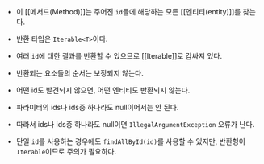 - 이 [[메서드(Method)]]는 주어진 `id`들에 해당하는 모든 [[엔티티(entity)]]를 찾는다.

- 반환 타입은 `Iterable<T>`이다.
- 여러 `id`에 대한 결과를 반환할 수 있으므로 [[Iterable]]로 감싸져 있다.
- 반환되는 요소들의 순서는 보장되지 않는다.
- 어떤 id도 발견되지 않으면, 어떤 엔티티도 반환되지 않는다.

- 파라미터의 ids나 ids중 하나라도 null이어서는 안 된다.
- 따라서 ids나 ids중 하나라도 null이면 `IllegalArgumentException` 오류가 난다.

- 단일 `id`를 사용하는 경우에도 `findAllById(id)`를 사용할 수 있지만, 반환형이 `Iterable`이므로 주의가 필요하다.